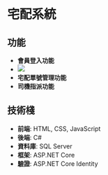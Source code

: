 # 宅配系統


## 功能

- **會員登入功能**
- ![](https://github.com/james12390/jamesmvc/edit/master/實作照片/會員登入/登入畫面.png)
- **宅配單號管理功能**
- **司機指派功能**

## 技術棧

- **前端**: HTML, CSS, JavaScript
- **後端**: C#
- **資料庫**: SQL Server
- **框架**: ASP.NET Core
- **驗證**: ASP.NET Core Identity
